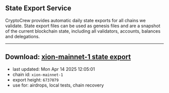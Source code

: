## State Export Service
CryptoCrew provides automatic daily state exports for all chains we validate. State export files can be used as genesis files and are a snapshot of the current blockchain state, including all validators, accounts, balances and delegations.

---
**Download: [xion-mainnet-1 state export](https://dl-eu2.ccvalidators.com/SERVICE/xion/xion-mainnet-1_export_6737079.json)**
---

- last updated: Mon Apr 14 2025 12:05:01
- chain id: `xion-mainnet-1`
- export height: `6737079`
- use for: airdrops, local tests, chain recovery

